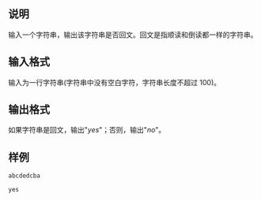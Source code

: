 <h2>说明</h2>

输入一个字符串，输出该字符串是否回文。回文是指顺读和倒读都一样的字符串。
<h2>输入格式</h2>

输入为一行字符串(字符串中没有空白字符，字符串长度不超过 $100$)。

<h2>输出格式</h2>

如果字符串是回文，输出"$yes$"；否则，输出"$no$"。

<h2>样例</h2>
<pre><code class="language-input1">abcdedcba</code></pre><pre><code class="language-output1">yes</code></pre>

